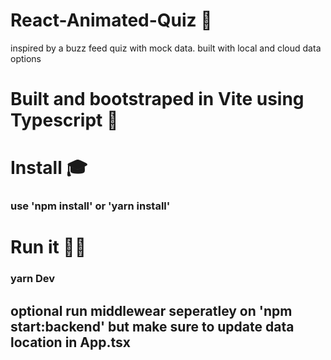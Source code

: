 # React-Animated-Quiz 🥳
inspired by a buzz feed quiz with mock data. built with local and cloud data options

# Built and bootstraped in Vite using Typescript 🔬

# Install 🎓
###  use 'npm install'  or  'yarn install'

# Run it 🦄🚀
###  yarn Dev

## optional run middlewear seperatley on 'npm start:backend' but make sure to update data location in App.tsx 


